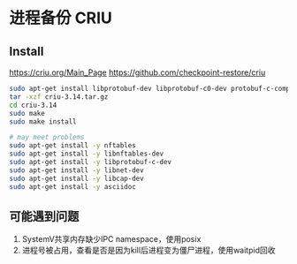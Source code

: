 # 进程备份 CRIU

## Install

https://criu.org/Main_Page https://github.com/checkpoint-restore/criu

```bash
sudo apt-get install libprotobuf-dev libprotobuf-c0-dev protobuf-c-compiler protobuf-compiler python-protobuf
tar -xzf criu-3.14.tar.gz
cd criu-3.14
sudo make
sudo make install

# may meet problems
sudo apt-get install -y nftables
sudo apt-get install -y libnftables-dev
sudo apt-get install -y libprotobuf-c-dev
sudo apt-get install -y libnet-dev
sudo apt-get install -y libcap-dev
sudo apt-get install -y asciidoc
```

## 可能遇到问题

1. SystemV共享内存缺少IPC namespace，使用posix
2. 进程号被占用，查看是否是因为kill后进程变为僵尸进程，使用waitpid回收
